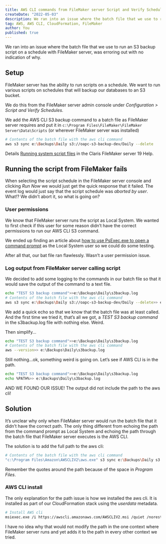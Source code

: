 ```yaml
---
title: AWS CLI commands from FileMaker server Script and Verify Schedules
createDate: "2022-05-03"
description: We ran into an issue where the batch file that we use to run an S3 backup script on a schedule with FileMaker server, was erroring out with no indication of why.
tag: AWS, AWS CLI, CloudFormation, FileMaker
author: You
published: true
---
```


We ran into an issue where the batch file that we use to run an S3 backup script on a schedule with FileMaker server, was erroring out with no indication of why.

## Setup

FileMaker server has the ability to run scripts on a schedule. We want to run various scripts on schedules that will backup our databases to an S3 bucket.

We do this from the FileMaker server admin console under _Configuration > Script and Verify Schedules._

We add the AWS CLI S3 backup command to a batch file as FileMaker server requires and put it in `c:\Program Files\FileMaker\FileMaker Server\Data\Scripts` (or wherever FileMaker server was installed)

```bash
# Contents of the batch file with the aws cli command
aws s3 sync e:\Backups\Daily s3://oapc-s3-backup-dev/Daily --delete
```

Details [Running system script files](https://help.claris.com/en/server-help/content/schedule-run-system-script.html) in the Claris FileMaker server 19 Help.

## Running the script from FileMaker fails

When selecting the script schedule in the FileMaker server console and clicking _Run Now_ we would just get the quick response that it failed. The event log would just say that the script schedule was _aborted by user_. What!? We didn’t abort it, so what is going on?

### User permissions

We know that FileMaker server runs the script as Local System. We wanted to first check if this user for some reason didn’t have the correct permissions to run our AWS CLI S3 command.

We ended up finding an article about [how to use PsExec.exe to open a command prompt](https://www.winhelponline.com/blog/run-program-as-system-localsystem-account-windows/) as the Local System user so we could do some testing.

After all that, our bat file ran flawlessly. Wasn’t a user permission issue.

### Log output from FileMaker server calling script

We decided to add some logging to the commands in our batch file so that it would save the output of the command to a text file.

```bash
echo "TEST S3 backup command">>e:\Backups\Daily\s3backup.log
# Contents of the batch file with the aws cli command
aws s3 sync e:\Backups\Daily s3://oapc-s3-backup-dev/Daily --delete>> e:\Backups\Daily\s3backup.log
```

We add a quick echo so that we know that the batch file was at least called. And the first time we tried it, that’s all we got, a _TEST S3 backup command_ in the s3backup.log file with nothing else. Weird.

Then simplify...

```bash
echo "TEST S3 backup command">>e:\Backups\Daily\s3backup.log
# Contents of the batch file with the aws cli command
aws --version>> e:\Backups\Daily\s3backup.log
```

Still nothing...ok, something weird is going on. Let’s see if AWS CLI is in the path.

```bash
echo "TEST S3 backup command">>e:\Backups\Daily\s3backup.log
echo %PATH%>> e:\Backups\Daily\s3backup.log
```

AND WE FOUND OUR ISSUE! The output did not include the path to the aws cli!

## Solution

It’s unclear why only when FileMaker server would run the batch file that it didn’t have the correct path. The only thing different from echoing the path from the command prompt as Local System and echoing the path through the batch file that FileMaker server executes is the AWS CLI.

The solution is to add the full path to the aws cli:

```bash
# Contents of the batch file with the aws cli command
"c:\Program Files\Amazon\AWSCLIV2\aws.exe" s3 sync e:\Backups\Daily s3://oapc-s3-backup-dev/Daily --delete
```

Remember the quotes around the path because of the space in _Program Files_.

### AWS CLI install

The only explanation for the path issue is how we installed the aws cli. It is installed as part of our CloudFormation stack using the _userdata_ metadata.

```bash
# Install AWS cli
msiexec.exe /i https://awscli.amazonaws.com/AWSCLIV2.msi /quiet /norestart
```

I have no idea why that would not modify the path in the one context where FileMaker server runs and yet adds it to the path in every other context we tried.
